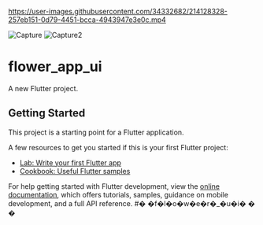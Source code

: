 

https://user-images.githubusercontent.com/34332682/214128328-257eb151-0d79-4451-bcca-4943947e3e0c.mp4

![Capture](https://user-images.githubusercontent.com/34332682/208740350-ef6c279c-c0ed-46dd-91ae-0120bd01e040.PNG)
![Capture2](https://user-images.githubusercontent.com/34332682/208740357-9050d2a9-0fa4-4113-ad35-364939470b63.PNG)
# flower_app_ui

A new Flutter project.

## Getting Started

This project is a starting point for a Flutter application.

A few resources to get you started if this is your first Flutter project:

- [Lab: Write your first Flutter app](https://docs.flutter.dev/get-started/codelab)
- [Cookbook: Useful Flutter samples](https://docs.flutter.dev/cookbook)

For help getting started with Flutter development, view the
[online documentation](https://docs.flutter.dev/), which offers tutorials,
samples, guidance on mobile development, and a full API reference.
#� �f�l�o�w�e�r�_�u�i�
�
�
